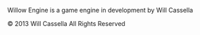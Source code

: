 
Willow Engine is a game engine in development by Will Cassella

© 2013 Will Cassella All Rights Reserved
